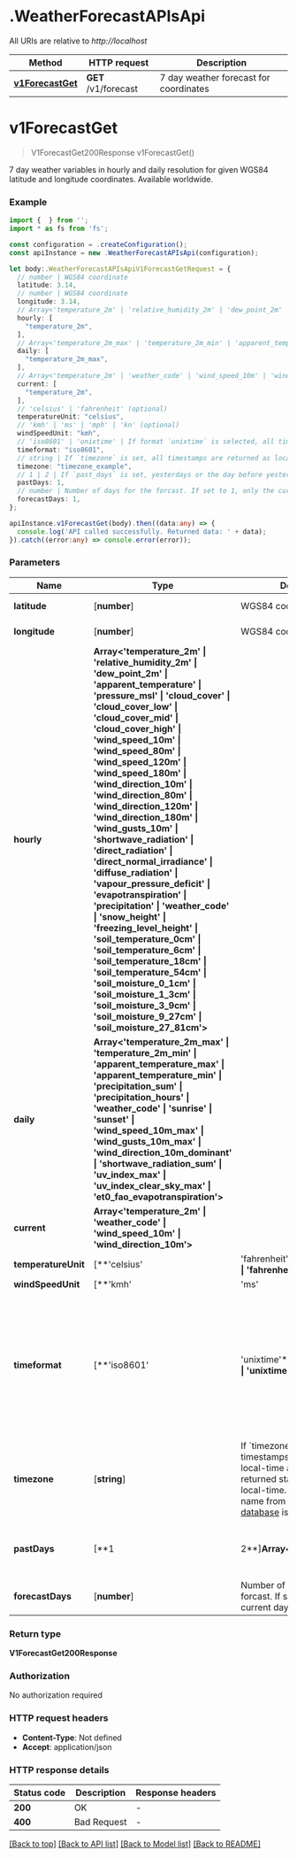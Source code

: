 # .WeatherForecastAPIsApi

All URIs are relative to *http://localhost*

Method | HTTP request | Description
------------- | ------------- | -------------
[**v1ForecastGet**](WeatherForecastAPIsApi.md#v1ForecastGet) | **GET** /v1/forecast | 7 day weather forecast for coordinates


# **v1ForecastGet**
> V1ForecastGet200Response v1ForecastGet()

7 day weather variables in hourly and daily resolution for given WGS84 latitude and longitude coordinates. Available worldwide.

### Example


```typescript
import {  } from '';
import * as fs from 'fs';

const configuration = .createConfiguration();
const apiInstance = new .WeatherForecastAPIsApi(configuration);

let body:.WeatherForecastAPIsApiV1ForecastGetRequest = {
  // number | WGS84 coordinate
  latitude: 3.14,
  // number | WGS84 coordinate
  longitude: 3.14,
  // Array<'temperature_2m' | 'relative_humidity_2m' | 'dew_point_2m' | 'apparent_temperature' | 'pressure_msl' | 'cloud_cover' | 'cloud_cover_low' | 'cloud_cover_mid' | 'cloud_cover_high' | 'wind_speed_10m' | 'wind_speed_80m' | 'wind_speed_120m' | 'wind_speed_180m' | 'wind_direction_10m' | 'wind_direction_80m' | 'wind_direction_120m' | 'wind_direction_180m' | 'wind_gusts_10m' | 'shortwave_radiation' | 'direct_radiation' | 'direct_normal_irradiance' | 'diffuse_radiation' | 'vapour_pressure_deficit' | 'evapotranspiration' | 'precipitation' | 'weather_code' | 'snow_height' | 'freezing_level_height' | 'soil_temperature_0cm' | 'soil_temperature_6cm' | 'soil_temperature_18cm' | 'soil_temperature_54cm' | 'soil_moisture_0_1cm' | 'soil_moisture_1_3cm' | 'soil_moisture_3_9cm' | 'soil_moisture_9_27cm' | 'soil_moisture_27_81cm'> (optional)
  hourly: [
    "temperature_2m",
  ],
  // Array<'temperature_2m_max' | 'temperature_2m_min' | 'apparent_temperature_max' | 'apparent_temperature_min' | 'precipitation_sum' | 'precipitation_hours' | 'weather_code' | 'sunrise' | 'sunset' | 'wind_speed_10m_max' | 'wind_gusts_10m_max' | 'wind_direction_10m_dominant' | 'shortwave_radiation_sum' | 'uv_index_max' | 'uv_index_clear_sky_max' | 'et0_fao_evapotranspiration'> (optional)
  daily: [
    "temperature_2m_max",
  ],
  // Array<'temperature_2m' | 'weather_code' | 'wind_speed_10m' | 'wind_direction_10m'> (optional)
  current: [
    "temperature_2m",
  ],
  // 'celsius' | 'fahrenheit' (optional)
  temperatureUnit: "celsius",
  // 'kmh' | 'ms' | 'mph' | 'kn' (optional)
  windSpeedUnit: "kmh",
  // 'iso8601' | 'unixtime' | If format `unixtime` is selected, all time values are returned in UNIX epoch time in seconds. Please not that all time is then in GMT+0! For daily values with unix timestamp, please apply `utc_offset_seconds` again to get the correct date. (optional)
  timeformat: "iso8601",
  // string | If `timezone` is set, all timestamps are returned as local-time and data is returned starting at 0:00 local-time. Any time zone name from the [time zone database](https://en.wikipedia.org/wiki/List_of_tz_database_time_zones) is supported. (optional)
  timezone: "timezone_example",
  // 1 | 2 | If `past_days` is set, yesterdays or the day before yesterdays data are also returned. (optional)
  pastDays: 1,
  // number | Number of days for the forcast. If set to 1, only the current day is selected. (optional)
  forecastDays: 1,
};

apiInstance.v1ForecastGet(body).then((data:any) => {
  console.log('API called successfully. Returned data: ' + data);
}).catch((error:any) => console.error(error));
```


### Parameters

Name | Type | Description  | Notes
------------- | ------------- | ------------- | -------------
 **latitude** | [**number**] | WGS84 coordinate | defaults to undefined
 **longitude** | [**number**] | WGS84 coordinate | defaults to undefined
 **hourly** | **Array<&#39;temperature_2m&#39; &#124; &#39;relative_humidity_2m&#39; &#124; &#39;dew_point_2m&#39; &#124; &#39;apparent_temperature&#39; &#124; &#39;pressure_msl&#39; &#124; &#39;cloud_cover&#39; &#124; &#39;cloud_cover_low&#39; &#124; &#39;cloud_cover_mid&#39; &#124; &#39;cloud_cover_high&#39; &#124; &#39;wind_speed_10m&#39; &#124; &#39;wind_speed_80m&#39; &#124; &#39;wind_speed_120m&#39; &#124; &#39;wind_speed_180m&#39; &#124; &#39;wind_direction_10m&#39; &#124; &#39;wind_direction_80m&#39; &#124; &#39;wind_direction_120m&#39; &#124; &#39;wind_direction_180m&#39; &#124; &#39;wind_gusts_10m&#39; &#124; &#39;shortwave_radiation&#39; &#124; &#39;direct_radiation&#39; &#124; &#39;direct_normal_irradiance&#39; &#124; &#39;diffuse_radiation&#39; &#124; &#39;vapour_pressure_deficit&#39; &#124; &#39;evapotranspiration&#39; &#124; &#39;precipitation&#39; &#124; &#39;weather_code&#39; &#124; &#39;snow_height&#39; &#124; &#39;freezing_level_height&#39; &#124; &#39;soil_temperature_0cm&#39; &#124; &#39;soil_temperature_6cm&#39; &#124; &#39;soil_temperature_18cm&#39; &#124; &#39;soil_temperature_54cm&#39; &#124; &#39;soil_moisture_0_1cm&#39; &#124; &#39;soil_moisture_1_3cm&#39; &#124; &#39;soil_moisture_3_9cm&#39; &#124; &#39;soil_moisture_9_27cm&#39; &#124; &#39;soil_moisture_27_81cm&#39;>** |  | (optional) defaults to undefined
 **daily** | **Array<&#39;temperature_2m_max&#39; &#124; &#39;temperature_2m_min&#39; &#124; &#39;apparent_temperature_max&#39; &#124; &#39;apparent_temperature_min&#39; &#124; &#39;precipitation_sum&#39; &#124; &#39;precipitation_hours&#39; &#124; &#39;weather_code&#39; &#124; &#39;sunrise&#39; &#124; &#39;sunset&#39; &#124; &#39;wind_speed_10m_max&#39; &#124; &#39;wind_gusts_10m_max&#39; &#124; &#39;wind_direction_10m_dominant&#39; &#124; &#39;shortwave_radiation_sum&#39; &#124; &#39;uv_index_max&#39; &#124; &#39;uv_index_clear_sky_max&#39; &#124; &#39;et0_fao_evapotranspiration&#39;>** |  | (optional) defaults to undefined
 **current** | **Array<&#39;temperature_2m&#39; &#124; &#39;weather_code&#39; &#124; &#39;wind_speed_10m&#39; &#124; &#39;wind_direction_10m&#39;>** |  | (optional) defaults to undefined
 **temperatureUnit** | [**&#39;celsius&#39; | &#39;fahrenheit&#39;**]**Array<&#39;celsius&#39; &#124; &#39;fahrenheit&#39;>** |  | (optional) defaults to 'celsius'
 **windSpeedUnit** | [**&#39;kmh&#39; | &#39;ms&#39; | &#39;mph&#39; | &#39;kn&#39;**]**Array<&#39;kmh&#39; &#124; &#39;ms&#39; &#124; &#39;mph&#39; &#124; &#39;kn&#39;>** |  | (optional) defaults to 'kmh'
 **timeformat** | [**&#39;iso8601&#39; | &#39;unixtime&#39;**]**Array<&#39;iso8601&#39; &#124; &#39;unixtime&#39;>** | If format &#x60;unixtime&#x60; is selected, all time values are returned in UNIX epoch time in seconds. Please not that all time is then in GMT+0! For daily values with unix timestamp, please apply &#x60;utc_offset_seconds&#x60; again to get the correct date. | (optional) defaults to 'iso8601'
 **timezone** | [**string**] | If &#x60;timezone&#x60; is set, all timestamps are returned as local-time and data is returned starting at 0:00 local-time. Any time zone name from the [time zone database](https://en.wikipedia.org/wiki/List_of_tz_database_time_zones) is supported. | (optional) defaults to undefined
 **pastDays** | [**1 | 2**]**Array<1 &#124; 2>** | If &#x60;past_days&#x60; is set, yesterdays or the day before yesterdays data are also returned. | (optional) defaults to undefined
 **forecastDays** | [**number**] | Number of days for the forcast. If set to 1, only the current day is selected. | (optional) defaults to undefined


### Return type

**V1ForecastGet200Response**

### Authorization

No authorization required

### HTTP request headers

 - **Content-Type**: Not defined
 - **Accept**: application/json


### HTTP response details
| Status code | Description | Response headers |
|-------------|-------------|------------------|
**200** | OK |  -  |
**400** | Bad Request |  -  |

[[Back to top]](#) [[Back to API list]](README.md#documentation-for-api-endpoints) [[Back to Model list]](README.md#documentation-for-models) [[Back to README]](README.md)



